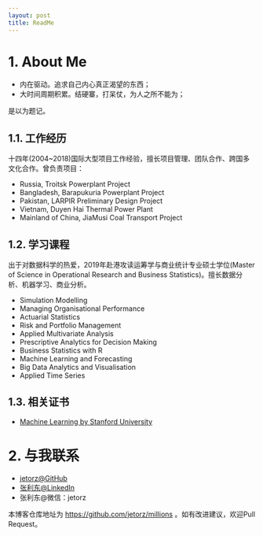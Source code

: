 ```yaml
---
layout: post
title: ReadMe
---
```


# 1. About Me

- 内在驱动。追求自己内心真正渴望的东西；
- 大时间周期积累。结硬寨，打呆仗，为人之所不能为；

是以为题记。

## 1.1. 工作经历

十四年(2004~2018)国际大型项目工作经验，擅长项目管理、团队合作、跨国多文化合作。曾负责项目：

- Russia, Troitsk Powerplant Project
- Bangladesh, Barapukuria Powerplant Project
- Pakistan, LARPIR Preliminary Design Project
- Vietnam, Duyen Hai Thermal Power Plant
- Mainland of China, JiaMusi Coal Transport Project

## 1.2. 学习课程

出于对数据科学的热爱，2019年赴港攻读运筹学与商业统计专业硕士学位(Master of Science in Operational Research and Business Statistics)。擅长数据分析、机器学习、商业分析。

- Simulation Modelling
- Managing Organisational Performance
- Actuarial Statistics
- Risk and Portfolio Management
- Applied Multivariate Analysis
- Prescriptive Analytics for Decision Making
- Business Statistics with R
- Machine Learning and Forecasting
- Big Data Analytics and Visualisation
- Applied Time Series

## 1.3. 相关证书

- [Machine Learning by Stanford University](https://www.coursera.org/account/accomplishments/verify/T7UH2NE74MRJ)

# 2. 与我联系

- [jetorz@GitHub](https://github.com/jetorz)
- [张利东@LinkedIn](https://www.linkedin.com/in/zhanglidong/)
- 张利东@微信：jetorz

本博客仓库地址为 https://github.com/jetorz/millions 。如有改进建议，欢迎Pull Request。
